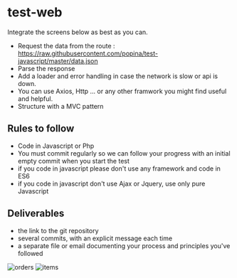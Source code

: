 # test-web

Integrate the screens below as best as you can.

- Request the data from the route : https://raw.githubusercontent.com/popina/test-javascript/master/data.json
- Parse the response
- Add a loader and error handling in case the network is slow or api is down.
- You can use Axios, Http ... or any other framwork you might find useful and helpful.
- Structure with a MVC pattern

## Rules to follow
- Code in Javascript or Php
- You must commit regularly so we can follow your progress with an initial empty commit when you start the test
- if you code in javascript please don't use any framework and code in ES6
- if you code in javascript don't use Ajax or Jquery, use only pure Javascript

## Deliverables

- the link to the git repository
- several commits, with an explicit message each time
- a separate file or email documenting your process and principles you've followed

![orders](https://raw.githubusercontent.com/popina/test-ios/master/orders.png)
![items](https://raw.githubusercontent.com/popina/test-ios/master/items.png)
